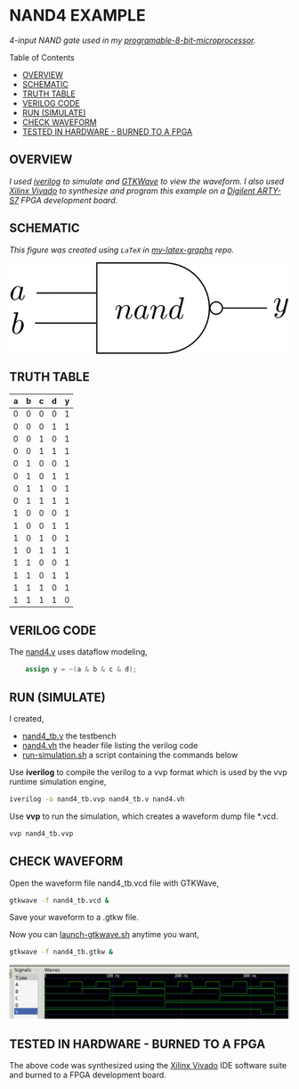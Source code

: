 # NAND4 EXAMPLE

_4-input NAND gate used in my
[programable-8-bit-microprocessor](https://github.com/JeffDeCola/my-verilog-examples/tree/master/systems/microprocessors/programable-8-bit-microprocessor)._

Table of Contents

* [OVERVIEW](https://github.com/JeffDeCola/my-verilog-examples/tree/master/basic-code/combinational-logic/nand4#overview)
* [SCHEMATIC](https://github.com/JeffDeCola/my-verilog-examples/tree/master/basic-code/combinational-logic/nand4#schematic)
* [TRUTH TABLE](https://github.com/JeffDeCola/my-verilog-examples/tree/master/basic-code/combinational-logic/nand4#truth-table)
* [VERILOG CODE](https://github.com/JeffDeCola/my-verilog-examples/tree/master/basic-code/combinational-logic/nand4#verilog-code)
* [RUN (SIMULATE)](https://github.com/JeffDeCola/my-verilog-examples/tree/master/basic-code/combinational-logic/nand4#run-simulate)
* [CHECK WAVEFORM](https://github.com/JeffDeCola/my-verilog-examples/tree/master/basic-code/combinational-logic/nand4#check-waveform)
* [TESTED IN HARDWARE - BURNED TO A FPGA](https://github.com/JeffDeCola/my-verilog-examples/tree/master/basic-code/combinational-logic/nand4#tested-in-hardware---burned-to-a-fpga)

## OVERVIEW

_I used
[iverilog](https://github.com/JeffDeCola/my-cheat-sheets/tree/master/hardware/tools/simulation/iverilog-cheat-sheet)
to simulate and
[GTKWave](https://github.com/JeffDeCola/my-cheat-sheets/tree/master/hardware/tools/simulation/gtkwave-cheat-sheet)
to view the waveform. I also used
[Xilinx Vivado](https://github.com/JeffDeCola/my-cheat-sheets/tree/master/hardware/tools/synthesis/xilinx-vivado-cheat-sheet)
to synthesize and program this example on a
[Digilent ARTY-S7](https://github.com/JeffDeCola/my-cheat-sheets/tree/master/hardware/development/fpga-development-boards/digilent-arty-s7-cheat-sheet)
FPGA development board._

## SCHEMATIC

_This figure was created using `LaTeX` in
[my-latex-graphs](https://github.com/JeffDeCola/my-latex-graphs/tree/master/mathematics/applied/electrical-engineering/combinational-logic/nand)
repo._

<p align="center">
    <img src="svgs/nand.svg"
    align="middle"
</p>

## TRUTH TABLE

| a     | b     | c     | d     | y     |
|:-----:|:-----:|:-----:|:-----:|:-----:|
| 0     | 0     | 0     | 0     | 1     |
| 0     | 0     | 0     | 1     | 1     |
| 0     | 0     | 1     | 0     | 1     |
| 0     | 0     | 1     | 1     | 1     |
| 0     | 1     | 0     | 0     | 1     |
| 0     | 1     | 0     | 1     | 1     |
| 0     | 1     | 1     | 0     | 1     |
| 0     | 1     | 1     | 1     | 1     |
| 1     | 0     | 0     | 0     | 1     |
| 1     | 0     | 0     | 1     | 1     |
| 1     | 0     | 1     | 0     | 1     |
| 1     | 0     | 1     | 1     | 1     |
| 1     | 1     | 0     | 0     | 1     |
| 1     | 1     | 0     | 1     | 1     |
| 1     | 1     | 1     | 0     | 1     |
| 1     | 1     | 1     | 1     | 0     |

## VERILOG CODE

The
[nand4.v](https://github.com/JeffDeCola/my-verilog-examples/blob/master/basic-code/combinational-logic/nand4/nand4.v)
uses dataflow modeling,

```verilog
    assign y = ~(a & b & c & d);
```

## RUN (SIMULATE)

I created,

* [nand4_tb.v](https://github.com/JeffDeCola/my-verilog-examples/blob/master/basic-code/combinational-logic/nand4/nand4_tb.v)
  the testbench
* [nand4.vh](https://github.com/JeffDeCola/my-verilog-examples/blob/master/basic-code/combinational-logic/nand4/nand4.vh)
  the header file listing the verilog code
* [run-simulation.sh](https://github.com/JeffDeCola/my-verilog-examples/blob/master/basic-code/combinational-logic/nand4/run-simulation.sh)
  a script containing the commands below

Use **iverilog** to compile the verilog to a vvp format
which is used by the vvp runtime simulation engine,

```bash
iverilog -o nand4_tb.vvp nand4_tb.v nand4.vh
```

Use **vvp** to run the simulation, which creates a waveform dump file *.vcd.

```bash
vvp nand4_tb.vvp
```

## CHECK WAVEFORM

Open the waveform file nand4_tb.vcd file with GTKWave,

```bash
gtkwave -f nand4_tb.vcd &
```

Save your waveform to a .gtkw file.

Now you can
[launch-gtkwave.sh](https://github.com/JeffDeCola/my-verilog-examples/blob/master/launch-GTKWave-script/launch-gtkwave.sh)
anytime you want,

```bash
gtkwave -f nand4_tb.gtkw &
```

![nand4-waveform.jpg](../../../docs/pics/nand4-waveform.jpg)

## TESTED IN HARDWARE - BURNED TO A FPGA

The above code was synthesized using the
[Xilinx Vivado](https://github.com/JeffDeCola/my-cheat-sheets/tree/master/hardware/tools/synthesis/xilinx-vivado-cheat-sheet)
IDE software suite and burned to a FPGA development board.
